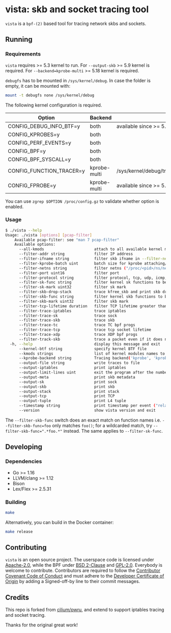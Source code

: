 # vista: skb and socket tracing tool

`vista` is a `bpf-(2)` based tool for tracing network skbs and sockets.

## Running

### Requirements

`vista` requires >= 5.3 kernel to run. For `--output-skb` >= 5.9 kernel is required. For `--backend=kprobe-multi` >= 5.18 kernel is required.

`debugfs` has to be mounted in `/sys/kernel/debug`. In case the folder is empty, it can be mounted with:

```bash
mount -t debugfs none /sys/kernel/debug
```

The following kernel configuration is required.

|           Option         | Backend      |                   Note                               |
| ------------------------ | -------------|----------------------------------------------------- |
| CONFIG_DEBUG_INFO_BTF=y  | both         | available since >= 5.3                               |
| CONFIG_KPROBES=y         | both         |                                                      |
| CONFIG_PERF_EVENTS=y     | both         |                                                      |
| CONFIG_BPF=y             | both         |                                                      |
| CONFIG_BPF_SYSCALL=y     | both         |                                                      |
| CONFIG_FUNCTION_TRACER=y | kprobe-multi | /sys/kernel/debug/tracing/available_filter_functions |
| CONFIG_FPROBE=y          | kprobe-multi | available since >= 5.18                              |

You can use `zgrep $OPTION /proc/config.gz` to validate whether option is enabled.

### Usage

```bash
$ ./vista --help
Usage: ./vista [options] [pcap-filter]
    Available pcap-filter: see "man 7 pcap-filter"
    Available options:
      --all-kmods                      attach to all available kernel modules
      --filter-addr string             filter IP address
      --filter-ifname string           filter skb ifname in --filter-netns (if not specified, use current netns)
      --filter-kprobe-batch uint       batch size for kprobe attaching/detaching (default 10)
      --filter-netns string            filter netns ("/proc/<pid>/ns/net", "inode:<inode>")
      --filter-port uint16             filter port
      --filter-protocol string         filter protocol, tcp, udp, icmp, empty for any
      --filter-sk-func string          filter kernel sk functions to be probed by name (exact match, supports RE2 regular expression)
      --filter-sk-mark uint32          filter sk mark
      --filter-skb-drop-stack          trace kfree_skb and print skb drop stack
      --filter-skb-func string         filter kernel skb functions to be probed by name (exact match, supports RE2 regular expression)
      --filter-skb-mark uint32         filter skb mark
      --filter-tcp-lifetime duration   filter TCP lifetime greater than or equal to the given duration (e.g., 100ms, 1s, 1m)
      --filter-trace-iptables          trace iptables
      --filter-trace-sk                trace sock
      --filter-trace-skb               trace skb
      --filter-trace-tc                trace TC bpf progs
      --filter-trace-tcp               trace tcp socket lifetime
      --filter-trace-xdp               trace XDP bpf progs
      --filter-track-skb               trace a packet even if it does not match given filters (e.g., after NAT or tunnel decapsulation)
  -h, --help                           display this message and exit
      --kernel-btf string              specify kernel BTF file
      --kmods strings                  list of kernel modules names to attach to
      --kprobe-backend string          Tracing backend('kprobe', 'kprobe-multi'). Will auto-detect if not specified.
      --output-file string             write traces to file
      --output-iptables                print iptables
      --output-limit-lines uint        exit the program after the number of events has been received/printed
      --output-meta                    print skb metadata
      --output-sk                      print sock
      --output-skb                     print skb
      --output-stack                   print stack
      --output-tcp                     print TCP
      --output-tuple                   print L4 tuple
      --timestamp string               print timestamp per event ("relative", "absolute", "none") (default "none")
      --version                        show vista version and exit
```

The `--filter-skb-func` switch does an exact match on function names i.e.
`--filter-skb-func=foo` only matches `foo()`; for a wildcarded match, try
`--filter-skb-func=".*foo.*"` instead. The same applies to `--filter-sk-func`.

## Developing

### Dependencies

* Go >= 1.16
* LLVM/clang >= 1.12
* Bison
* Lex/Flex >= 2.5.31

### Building

```bash
make
```

Alternatively, you can build in the Docker container:

```bash
make release
```

## Contributing

`vista` is an open source project. The userspace code is licensed under
[Apache-2.0](LICENSE), while the BPF under [BSD 2-Clause](bpf/LICENSE.BSD-2-Clause)
and [GPL-2.0](bpf/LICENSE.GPL-2.0). Everybody is welcome to contribute.
Contributors are required to follow the [Contributor Covenant Code of
Conduct](https://www.contributor-covenant.org/version/1/4/code-of-conduct/) and
must adhere to the [Developer Certificate of
Origin](https://developercertificate.org/) by adding a Signed-off-by line to
their commit messages.

## Credits

This repo is forked from [cilium/pwru](https://github.com/cilium/pwru), and
extend to support iptables tracing and socket tracing.

Thanks for the original great work!
